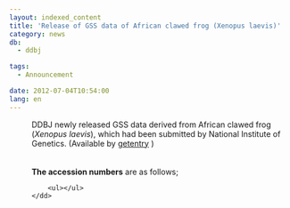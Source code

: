 ```yaml
---
layout: indexed_content
title: 'Release of GSS data of African clawed frog (Xenopus laevis)'
category: news
db:
  - ddbj

tags:
  - Announcement

date: 2012-07-04T10:54:00
lang: en
---
```


<html>

<dl>
    <dd>DDBJ newly released GSS data derived from African clawed frog (<i>Xenopus laevis</i>), which had been submitted by National Institute of Genetics. (Available by <a href="http://getentry.ddbj.nig.ac.jp/top-e.html" target="_blank">getentry</a> )<br><br><br><b>The accession numbers</b> are as follows;

        <ul></ul>
    </dd>
</dl>
</html>

